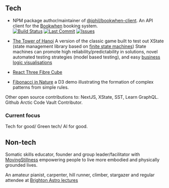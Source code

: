 ## Tech

- NPM package author/maintainer of [@jphil/bookwhen-client](https://www.npmjs.com/package/@jphil/bookwhen-client). An API client for the [Bookwhen](https://www.bookwhen.com) booking system.  
[![Build Status](https://img.shields.io/github/actions/workflow/status/justinphilpott/bookwhen-client/<workflow-name>.yml)](https://github.com/justinphilpott/bookwhen-client/actions)
[![Last Commit](https://img.shields.io/github/last-commit/justinphilpott/bookwhen-client)](https://github.com/justinphilpott/bookwhen-client/commits/main)
[![Issues](https://img.shields.io/github/issues/justinphilpott/bookwhen-client)](https://github.com/justinphilpott/bookwhen-client/issues)

- [The Tower of Hanoi](https://towerofhanoi.app/) A version of the classic game built to test out XState (state management library based on [finite state machines](https://stately.ai/docs/state-machines-and-statecharts)) State machines can promote high reliability/predictability in solutions, novel automated testing strategies (model based testing), and easy [business logic visualisations](https://stately.ai/viz/embed/a089225e-02b9-45e4-864f-1716283596fc?mode=viz&controls=1&pan=1&zoom=1)   
- [React Three Fibre Cube]()
- [Fibonacci in Nature](https://observablehq.com/@justinphilpott/d3-js-spiral-growth-explorer-fibonacci-in-nature) a D3 demo illustrating the formation of complex patterns from simple rules.

Other open source contributions to: NextJS, XState, SST, Learn GraphQL. Github Arctic Code Vault Contributor.

### Current focus

Tech for good/ Green tech/ AI for good.


## Non-tech

Somatic skills educator, founder and group leader/facilitator with [MovingStillness](https://www.linkedin.com/company/movingstillness) empowering people to live more embodied and physically grounded lives. 

An amateur pianist, carpenter, hill runner, climber, stargazer and regular attendee at [Brighton Astro lectures](https://brightonastro.com/)
